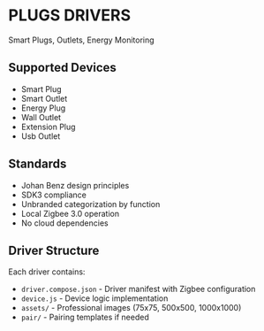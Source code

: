 # PLUGS DRIVERS

Smart Plugs, Outlets, Energy Monitoring

## Supported Devices
- Smart Plug
- Smart Outlet
- Energy Plug
- Wall Outlet
- Extension Plug
- Usb Outlet

## Standards
- Johan Benz design principles
- SDK3 compliance
- Unbranded categorization by function
- Local Zigbee 3.0 operation
- No cloud dependencies

## Driver Structure
Each driver contains:
- `driver.compose.json` - Driver manifest with Zigbee configuration
- `device.js` - Device logic implementation  
- `assets/` - Professional images (75x75, 500x500, 1000x1000)
- `pair/` - Pairing templates if needed
